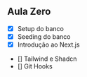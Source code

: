 ## Aula Zero

- [X] Setup do banco
- [X] Seeding do banco
- [X] Introdução ao Next.js
- [] Tailwind e Shadcn
- [] Git Hooks
